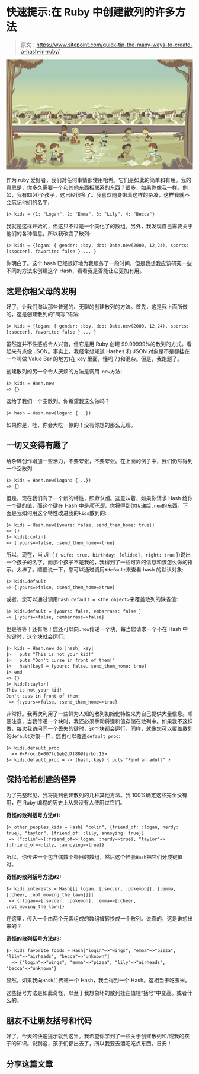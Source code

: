 # 快速提示:在 Ruby 中创建散列的许多方法

> 原文：<https://www.sitepoint.com/quick-tip-the-many-ways-to-create-a-hash-in-ruby/>

![](img/b3d47d3afb8c14e6a4af4857dfd793c3.png)

作为 ruby 爱好者，我们对任何事情都使用哈希。它们是如此的简单和有用。我的意思是，你多久需要一个和其他东西相联系的东西？很多，如果你像我一样。例如，我有四(4)个孩子，这已经很多了。我喜欢随身带着这样的杂凑，这样我就不会忘记他们的名字:

```
$> kids = {1: "Logan", 2: "Emma", 3: "Lily", 4: "Becca"} 
```

我就是这样开始的，但这只不过是一个美化了的数组。另外，我发现自己需要关于他们的各种信息，所以我改变了散列:

```
$> kids = {logan: { gender: :boy, dob: Date.new(2000, 12,24), sports: [:soccer], favorite: false } ... } 
```

你明白了。这个 hash 已经很好地为我服务了一段时间，但是我想我应该研究一些不同的方法来创建这个 Hash，看看我是否能让它更加有用。

## 这是你祖父母的发明

好了，让我们淘汰那些普通的、无聊的创建散列的方法。首先，这是我上面所做的，这是创建散列的“简写”语法:

```
$> kids = {logan: { gender: :boy, dob: Date.new(2000, 12,24), sports: [:soccer], favorite: false } ... } 
```

虽然这并不性感或令人兴奋，但它是用 Ruby 创建 99.99999%的散列的方式。看起来有点像 JSON。事实上，我经常想知道 Hashes 和 JSON 对象是不是都挂在一个叫做 Value Bar 的地方(在 key 里面，懂吗？)和混杂。但是，我跑题了。

创建散列的另一个令人厌烦的方法是调用`.new`方法:

```
$> kids = Hash.new
=> {} 
```

这给了我们一个空散列。你希望我这么做吗？

```
$> hash = Hash.new(logan: {...}) 
```

如果你是，哇，你会大吃一惊的！没有你想的那么无聊。

## 一切又变得有趣了

给杂碎创作增加一些活力，不要夸张，不要夸张。在上面的例子中，我们仍然得到一个空散列:

```
$> kids = Hash.new(logan: {...})
=> {} 
```

但是，现在我们有了一个新的特性，即*默认值*。这意味着，如果你请求 Hash 给你一个键的值，而这个键在 Hash 中是*而不是*，你将得到你传递给`.new`的东西。下面是我如何用这个特性改进我的`kids`散列的:

```
$> kids = Hash.new({yours: false, send_them_home: true})
=> {}
$> kids[:colin]
=> {:yours=>false, :send_them_home=>true} 
```

所以，现在，当 Jill ( `{ wife: true, birthday: [elided], right: true` })说出一个孩子的名字，而那个孩子不是我的，我得到了一些可靠的信息和该怎么做的指示。太棒了。顺便说一下，您可以通过调用`#default`来查看 hash 的默认对象:

```
$> kids.default
=> {:yours=>false, :send_them_home=>true} 
```

或者，您可以通过调用`hash.default = <the object>`来覆盖散列的缺省值:

```
$> kids.default = {yours: false, embarrass: false }
=> {:yours=>false, :embarrass=>false} 
```

但是等等！还有呢！您还可以向`.new`传递一个块，每当您请求一个不在 Hash 中的键时，这个块就会运行:

```
$> kids = Hash.new do |hash, key|
$>   puts "This is not your kid!"
$>   puts "Don't curse in front of them!"
$>   hash[key] = {yours: false, send_them_home: true}
$> end
=> {}
$> kids[:taylor]
This is not your kid!
Don't cuss in front of them!
 => {:yours=>false, :send_them_home=>true} 
```

非常好。我再次利用了一些鲜为人知的散列初始化特性来为自己提供大量信息。顺便注意，当我传递一个块时，我还必须手动将键和值存储在散列中。如果我不这样做，每次我访问同一个丢失的键时，这个块都会运行。同样，就像您可以覆盖散列的`default`对象一样，您也可以覆盖`default_proc`:

```
$> kids.default_proc
  => #<Proc:0x007fc1eb2d7f80@(irb):15>
$> kids.default_proc = -> (hash, key) { puts "Find an adult" } 
```

## 保持哈希创建的怪异

为了完整起见，我将提到创建散列的几种其他方法。我 100%确定这些完全没有用，在 Ruby 编程的历史上从来没有人使用过它们。

**奇怪的散列括号方法#1:**

```
$> other_peoples_kids = Hash[ "colin", {friend_of: :logan, nerdy: true}, "taylor", {friend_of: :lily, annoying: true}]
 => {"colin"=>{:friend_of=>:logan, :nerdy=>true}, "taylor"=>{:friend_of=>:lily, :annoying=>true}} 
```

所以，你传递一个包含偶数个条目的数组，然后这个怪胎`Hash`把它们分成键值对。

**奇怪的散列括号方法#2:**

```
$> kids_interests = Hash[[[:logan, [:soccer, :pokemon]], [:emma, [:cheer, :not_mowing_the_lawn]]]]
 => {:logan=>[:soccer, :pokemon], :emma=>[:cheer, :not_mowing_the_lawn]} 
```

在这里，传入一个由两个元素组成的数组被转换成一个散列。说真的，这是谁想出来的？

**奇怪的散列括号方法#3:**

```
$> kids_favorite_foods = Hash["login"=>"wings", "emma"=>"pizza", "lily"=>"airheads", "becca"=>"unknown"]
  => {"login"=>"wings", "emma"=>"pizza", "lily"=>"airheads", "becca"=>"unknown"} 
```

显然，如果我向`Hash[]`传递一个 Hash，我会得到一个 Hash。这相当于吃玉米。

这些括号方法是如此奇怪，以至于我想象坏的散列挂在值栏“括号”中变高。或者什么的。

## 朋友不让朋友括号和代码

好了，今天的快速提示就到这里。我希望你学到了一些关于创建散列和/或我的孩子的知识。说到这，孩子们都出去了，所以我要去酒吧吃点东西。日安！

## 分享这篇文章